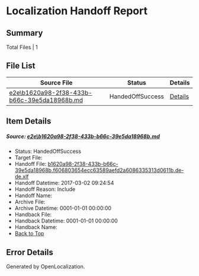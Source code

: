 # <a name='report-top'></a> Localization Handoff Report

## Summary
 Total Files | 1

## File List
 Source File | Status | Details 
 ----------- | ------ | ------- 
 [e2e\b1620a98-2f38-433b-b66c-39e5da18968b.md](https://github.com/OpenLocalizationTestOrg/ol-test4/blob/1dafd5f6a17194df7ffed9727d95095298554f1f/e2e/b1620a98-2f38-433b-b66c-39e5da18968b.md) | HandedOffSuccess | [Details](#6dd8a4db190802e52fa5172d091fb8c67312fb541)

## Item Details
##### <a name='6dd8a4db190802e52fa5172d091fb8c67312fb541'></a> Source: [e2e\b1620a98-2f38-433b-b66c-39e5da18968b.md](https://github.com/OpenLocalizationTestOrg/ol-test4/blob/1dafd5f6a17194df7ffed9727d95095298554f1f/e2e/b1620a98-2f38-433b-b66c-39e5da18968b.md)
* Status: HandedOffSuccess
* Target File: 
* Handoff File: [b1620a98-2f38-433b-b66c-39e5da18968b.f606803654ecc63589aefd2a6086335313d0611b.de-de.xlf](https://github.com/OpenLocalizationTestOrg/ol-test4-handoff/blob/b6a8ab6b3b4c1ecffc2b6f966827a486835b8084/ol-handoff/OpenLocalizationTestOrg/ol-test4-deDE/xinjiang/ht/b1620a98-2f38-433b-b66c-39e5da18968b.f606803654ecc63589aefd2a6086335313d0611b.de-de.xlf)
* Handoff Datetime: 2017-03-02 09:24:54
* Handoff Reason: Include
* Handoff Name: 
* Archive File: 
* Archive Datetime: 0001-01-01 00:00:00
* Handback File: 
* Handback Datetime: 0001-01-01 00:00:00
* Handback Name: 
* [Back to Top](#report-top)


## Error Details

Generated by OpenLocalization.
